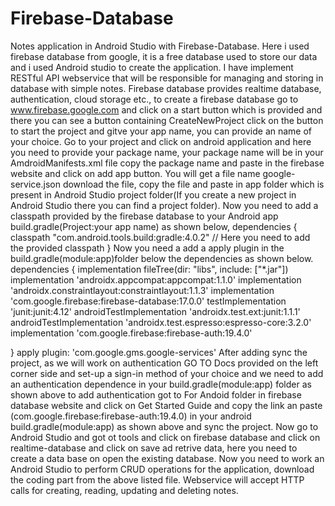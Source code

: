 # Firebase-Database
Notes application in Android Studio with Firebase-Database.
Here i used firebase database from google, it is a free database used to store our data and i used Android studio to create the application.
I have implement RESTful API webservice that will be responsible for managing and storing in database with simple notes.
Firebase database provides realtime database, authentication, cloud storage etc., to create a firebase database go to www.firebase.google.com and click on a start button which is provided and there you can see a button containing CreateNewProject click on the button to start the project and gitve your app name, you can provide an name of your choice.
Go to your project and click on android application and here you need to provide your package name, your package name will be in your AmdroidManifests.xml file copy the package name and paste in the firebase website and click on add app button.
You will get a file name google-service.json download the file, copy the file and paste in app folder which is present in Android Studio project folder(If you create a new project in Android Studio there you can find a project folder).
Now you need to add a classpath provided by the firebase database to your Android app build.gradle(Project:your app name) as shown below,
 dependencies {
        classpath "com.android.tools.build:gradle:4.0.2"
       // Here you need to add the provided classpath
    }
    Now you need a add a apply plugin in the build.gradle(module:app)folder below the dependencies as shown below.
    dependencies {
    implementation fileTree(dir: "libs", include: ["*.jar"])
    implementation 'androidx.appcompat:appcompat:1.1.0'
    implementation 'androidx.constraintlayout:constraintlayout:1.1.3'
   implementation 'com.google.firebase:firebase-database:17.0.0'
    testImplementation 'junit:junit:4.12'
    androidTestImplementation 'androidx.test.ext:junit:1.1.1'
    androidTestImplementation 'androidx.test.espresso:espresso-core:3.2.0'
    implementation 'com.google.firebase:firebase-auth:19.4.0'

}
apply plugin: 'com.google.gms.google-services'
After adding sync the project, as we will work on authentication GO TO Docs provided on the left corner side and set-up a sign-in method of your choice and we need to add an authentication dependence in your build.gradle(module:app) folder as shown above to add authentication got to For Andoid folder in firebase database website and click on Get Started Guide and copy the link an paste (com.google.firebase:firebase-auth:19.4.0) in your android build.gradle(module:app) as shown above and sync the project.
Now go to Android Studio and got ot tools and click on firebase database and click on realtime-database and click on save ad retrive data, here you need to create a data base on open the existing database.
Now you need to work an Android Studio to perform CRUD operations for the application, download the coding part from the above listed file.
Webservice will accept HTTP calls for creating, reading, updating and deleting notes.
